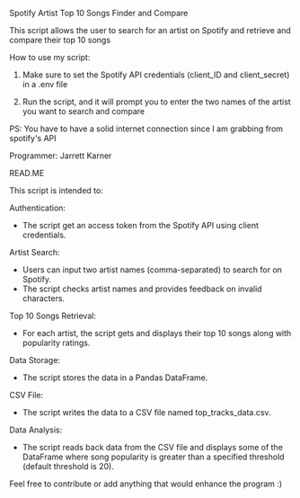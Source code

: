 Spotify Artist Top 10 Songs Finder and Compare

This script allows the user to search for an artist on Spotify and retrieve and compare their top 10 songs

How to use my script:

1. Make sure to set the Spotify API credentials (client_ID and client_secret) in a .env file

2. Run the script, and it will prompt you to enter the two names of the artist you want to search and compare

PS: You have to have a solid internet connection since I am grabbing from spotify's API

Programmer: Jarrett Karner


READ.ME

This script is intended to:

Authentication:
- The script get an access token from the Spotify API using client credentials.

Artist Search:
- Users can input two artist names (comma-separated) to search for on Spotify.
- The script checks artist names and provides feedback on invalid characters.

Top 10 Songs Retrieval:
- For each artist, the script gets and displays their top 10 songs along with popularity ratings.

Data Storage:
- The script stores the data in a Pandas DataFrame.

CSV File:
- The script writes the data to a CSV file named top_tracks_data.csv.

Data Analysis:
- The script reads back data from the CSV file and displays some of the DataFrame where song popularity is greater than a specified threshold (default threshold is 20).

Feel free to contribute or add anything that would enhance the program :)
